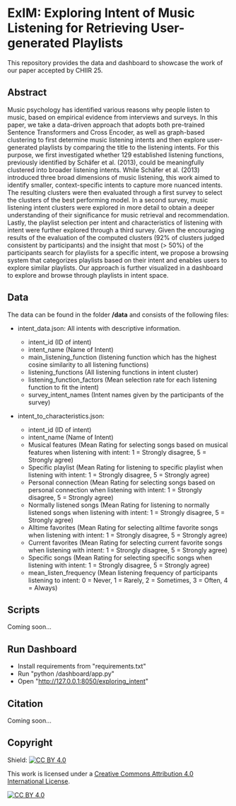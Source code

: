 # ExIM: Exploring Intent of Music Listening for Retrieving User-generated Playlists

This repository provides the data and dashboard to showcase the work of our paper accepted by CHIIR 25. 

## Abstract

Music psychology has identified various reasons why people listen to music, based on empirical evidence from interviews and surveys.
In this paper, we take a data-driven approach that adopts both pre-trained Sentence Transformers and Cross Encoder, as well as
graph-based clustering to first determine music listening intents and then explore user-generated playlists by comparing the title
to the listening intents. For this purpose, we first investigated whether 129 established listening functions, previously identified
by Schäfer et al. (2013), could be meaningfully clustered into broader listening intents. While Schäfer et al. (2013) introduced three
broad dimensions of music listening, this work aimed to identify smaller, context-specific intents to capture more nuanced intents.
The resulting clusters were then evaluated through a first survey to select the clusters of the best performing model. In a second
survey, music listening intent clusters were explored in more detail to obtain a deeper understanding of their significance for music
retrieval and recommendation. Lastly, the playlist selection per intent and characteristics of listening with intent were further explored
through a third survey. Given the encouraging results of the evaluation of the computed clusters (92% of clusters judged consistent by
participants) and the insight that most (> 50%) of the participants search for playlists for a specific intent, we propose a browsing
system that categorizes playlists based on their intent and enables users to explore similar playlists. Our approach is further visualized
in a dashboard to explore and browse through playlists in intent space.

## Data

The data can be found in the folder **/data** and consists of the following files:

- intent_data.json: All intents with descriptive information.
	- intent_id (ID of intent)
	- intent_name (Name of Intent)
	- main_listening_function (listening function which has the highest cosine similarity to all listening functions)
	- listening_functions (All listening functions in intent cluster)
	- listening_function_factors (Mean selection rate for each listening function to fit the intent)
	- survey_intent_names (Intent names given by the participants of the survey)
	
- intent_to_characteristics.json: 
	- intent_id (ID of intent) 
	- intent_name (Name of Intent) 
	- Musical features (Mean Rating for selecting songs based on musical features when listening with intent: 1 = Strongly disagree, 5 = Strongly agree) 
	- Specific playlist (Mean Rating for listening to specific playlist when listening with intent: 1 = Strongly disagree, 5 = Strongly agree)
	- Personal connection (Mean Rating for selecting songs based on personal connection when listening with intent: 1 = Strongly disagree, 5 = Strongly agree) 
	- Normally listened songs (Mean Rating for listening to normally listened songs when listening with intent: 1 = Strongly disagree, 5 = Strongly agree)  
	- Alltime favorites (Mean Rating for selecting alltime favorite songs when listening with intent: 1 = Strongly disagree, 5 = Strongly agree) 
	- Current favorites (Mean Rating for selecting current favorite songs when listening with intent: 1 = Strongly disagree, 5 = Strongly agree) 
	- Specific songs (Mean Rating for selecting specific songs when listening with intent: 1 = Strongly disagree, 5 = Strongly agree) 
	- mean_listen_frequency (Mean listening frequency of participants listening to intent: 0 = Never, 1 = Rarely, 2 = Sometimes, 3 = Often, 4 = Always)

## Scripts

Coming soon...


## Run Dashboard

- Install requirements from "requirements.txt"
- Run "python /dashboard/app.py"
- Open "http://127.0.0.1:8050/exploring_intent"

## Citation

Coming soon...

## Copyright

Shield: [![CC BY 4.0][cc-by-shield]][cc-by]

This work is licensed under a
[Creative Commons Attribution 4.0 International License][cc-by].

[![CC BY 4.0][cc-by-image]][cc-by]

[cc-by]: http://creativecommons.org/licenses/by/4.0/
[cc-by-image]: https://i.creativecommons.org/l/by/4.0/88x31.png
[cc-by-shield]: https://img.shields.io/badge/License-CC%20BY%204.0-lightgrey.svg
